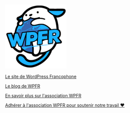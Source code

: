 <a href="https://wpfr.net/"><img src="profile/wapuu-wpfr.png" alt="Wendy Patrick Francine Raoul (WPFR), le Wapuu (= mascotte) de l'association." style="width:200px;"/></a>


[Le site de WordPress Francophone](https://wpfr.net)

[Le blog de WPFR](https://wpfr.net/actualites/)

[En savoir plus sur l'association WPFR](https://wpfr.net/association/)

[Adhérer à l'association WPFR pour soutenir notre travail ❤️](https://wpfr.net/devenir-adherent/)